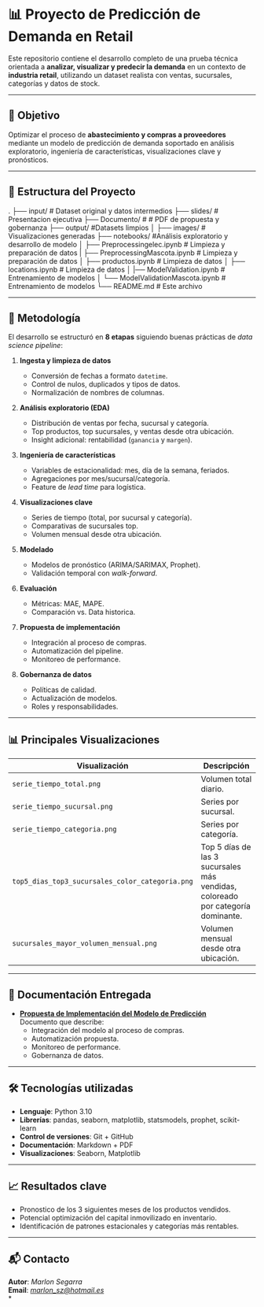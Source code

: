# 📊 Proyecto de Predicción de Demanda en Retail

Este repositorio contiene el desarrollo completo de una prueba técnica orientada a **analizar, visualizar y predecir la demanda** en un contexto de **industria retail**, utilizando un dataset realista con ventas, sucursales, categorías y datos de stock.

---

## 🚀 Objetivo

Optimizar el proceso de **abastecimiento y compras a proveedores** mediante un modelo de predicción de demanda soportado en análisis exploratorio, ingeniería de características, visualizaciones clave y pronósticos.

---

## 📂 Estructura del Proyecto

.
├── input/ # Dataset original y datos intermedios
├── slides/ # Presentacion ejecutiva
├── Documento/ # # PDF de propuesta y gobernanza
├── output/ #Datasets limpios
│ ├── images/ # Visualizaciones generadas
├── notebooks/ #Análisis exploratorio y desarrollo de modelo
│ ├── Preprocessingelec.ipynb # Limpieza y preparación de datos
| ├── PreprocessingMascota.ipynb # Limpieza y preparación de datos
│ ├── productos.ipynb # Limpieza de datos
│ ├── locations.ipynb # Limpieza de datos
│ |── ModelValidation.ipynb # Entrenamiento de modelos
│ └── ModelValidationMascota.ipynb # Entrenamiento de modelos
└── README.md # Este archivo


---

## 🧠 Metodología

El desarrollo se estructuró en **8 etapas** siguiendo buenas prácticas de *data science pipeline*:

1. **Ingesta y limpieza de datos**
   - Conversión de fechas a formato `datetime`.
   - Control de nulos, duplicados y tipos de datos.
   - Normalización de nombres de columnas.

2. **Análisis exploratorio (EDA)**
   - Distribución de ventas por fecha, sucursal y categoría.
   - Top productos, top sucursales, y ventas desde otra ubicación.
   - Insight adicional: rentabilidad (`ganancia` y `margen`).

3. **Ingeniería de características**
   - Variables de estacionalidad: mes, día de la semana, feriados.
   - Agregaciones por mes/sucursal/categoría.
   - Feature de *lead time* para logística.

4. **Visualizaciones clave**
   - Series de tiempo (total, por sucursal y categoría).
   - Comparativas de sucursales top.
   - Volumen mensual desde otra ubicación.

5. **Modelado**
   - Modelos de pronóstico (ARIMA/SARIMAX, Prophet).
   - Validación temporal con *walk-forward*.

6. **Evaluación**
   - Métricas: MAE, MAPE.
   - Comparación vs. Data historica.

7. **Propuesta de implementación**
   - Integración al proceso de compras.
   - Automatización del pipeline.
   - Monitoreo de performance.

8. **Gobernanza de datos**
   - Políticas de calidad.
   - Actualización de modelos.
   - Roles y responsabilidades.

---

## 📊 Principales Visualizaciones

| Visualización                                   | Descripción |
|-------------------------------------------------|-------------|
| `serie_tiempo_total.png`                        | Volumen total diario. |
| `serie_tiempo_sucursal.png`                     | Series por sucursal. |
| `serie_tiempo_categoria.png`                    | Series por categoría. |
| `top5_dias_top3_sucursales_color_categoria.png` | Top 5 días de las 3 sucursales más vendidas, coloreado por categoría dominante. |
| `sucursales_mayor_volumen_mensual.png`          | Volumen mensual desde otra ubicación. |

---

## 📑 Documentación Entregada

- **[Propuesta de Implementación del Modelo de Predicción](output/reports/propuesta_modelo_prediccion_demanda.pdf)**  
  Documento que describe:
  - Integración del modelo al proceso de compras.
  - Automatización propuesta.
  - Monitoreo de performance.
  - Gobernanza de datos.

---

## 🛠️ Tecnologías utilizadas

- **Lenguaje**: Python 3.10
- **Librerías**: pandas, seaborn, matplotlib, statsmodels, prophet, scikit-learn
- **Control de versiones**: Git + GitHub
- **Documentación**: Markdown + PDF 
- **Visualizaciones**: Seaborn, Matplotlib

---

## 📈 Resultados clave

- Pronostico de los 3 siguientes meses de los productos vendidos.
- Potencial optimización del capital inmovilizado en inventario.
- Identificación de patrones estacionales y categorías más rentables.

---

## 📬 Contacto

**Autor**: *Marlon Segarra*  
**Email**: *marlon_sz@hotmail.es*  
* 